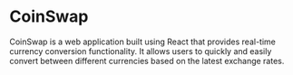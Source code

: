 # CoinSwap

CoinSwap is a web application built using React that provides real-time currency conversion functionality.&nbsp;It allows users to quickly and easily convert between different currencies based on the latest exchange rates.